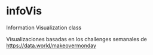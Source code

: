 # infoVis
Information Visualization class

Visualizaciones basadas en los challenges semanales de https://data.world/makeovermonday
